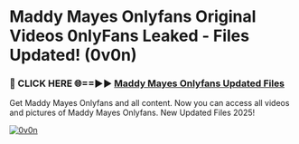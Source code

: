 # Maddy Mayes Onlyfans Original Videos 0nlyFans Leaked - Files Updated! (0v0n)

<h3>🔴 CLICK HERE 🌐==►► <a href="https://tinyurl.com/2wckxsce" rel="nofollow">Maddy Mayes Onlyfans Updated Files</a></h3>

Get Maddy Mayes Onlyfans and all content. Now you can access all videos and pictures of Maddy Mayes Onlyfans. New Updated Files 2025!

[![0v0n](https://i.imgur.com/AFduVYN.gif)](https://tinyurl.com/2wckxsce)
